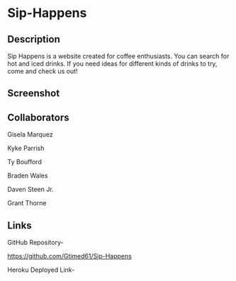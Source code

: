 # Sip-Happens

## Description

Sip Happens is a website created for coffee enthusiasts.  You can search for hot and iced drinks. If you need ideas for different kinds of drinks to try, come and check us out!

## Screenshot

## Collaborators

Gisela Marquez

Kyke Parrish

Ty Boufford

Braden Wales

Daven Steen Jr.

Grant Thorne

## Links

GitHub Repository-

https://github.com/Gtimed61/Sip-Happens

Heroku Deployed Link-



